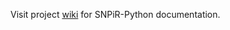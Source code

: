 Visit project [wiki](https://github.com/broadinstitute/SNPiR-Python/wiki) for SNPiR-Python documentation.
